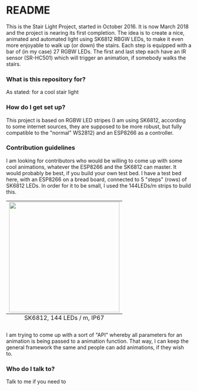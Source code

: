 # README #

This is the Stair Light Project, started in October 2016. It is now March 2018 and the project is nearing its first completion. The idea is to create a nice, animated and automated light using SK6812 RBGW LEDs, to make it even more enjoyable to walk up (or down) the stairs.
Each step is equipped with a bar of (in my case) 27 RGBW LEDs. The first and last step each have an IR sensor (SR-HC501) which will trigger an animation, if somebody walks the stairs.

### What is this repository for? ###

As stated: for a cool stair light

### How do I get set up? ###

This project is based on RGBW LED stripes (I am using SK6812, according to some internet sources, they are supposed to be more robust, but fully compatible to the "normal" WS2812) and an ESP8266 as a controller.


### Contribution guidelines ###

I am looking for contributors who would be willing to come up with some cool animations, whatever the ESP8266 and the SK6812 can master. It would probably be best, if you build your own test bed. I have a test bed here, with an ESP8266 on a bread board, connected to 5 "steps" (rows) of SK6812 LEDs. In order for it to be small, I used the 144LEDs/m strips to build this.

<table class="image">
<caption align="bottom">SK6812, 144 LEDs / m, IP67</caption>
<tr>
<td>
<img src="https://github.com/ThomasStolt/Stair-Light-Project/blob/master/images/IMG_1958.jpg" height="300"/>
</td>
</tr>
</table>

I am trying to come up with a sort of "API" whereby all parameters for an animation is being passed to a animation function. That way, I can keep the general framework the same and people can add animations, if they wish to.

### Who do I talk to? ###

Talk to me if you need to
